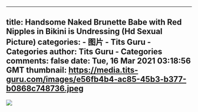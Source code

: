 
---
title: Handsome Naked Brunette Babe with Red Nipples in Bikini is Undressing (Hd Sexual Picture)
categories: 
    - 图片
    - Tits Guru - Categories
author: Tits Guru - Categories
comments: false
date: Tue, 16 Mar 2021 03:18:56 GMT
thumbnail: https://media.tits-guru.com/images/e56fb4b4-ac85-45b3-b377-b0868c748736.jpeg
---

<div>   
<img src="https://media.tits-guru.com/images/e56fb4b4-ac85-45b3-b377-b0868c748736.jpeg" referrerpolicy="no-referrer">  
</div>
            
